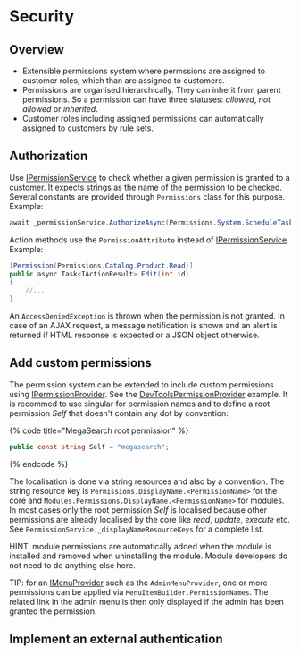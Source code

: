 # Security

## Overview

* Extensible permissions system where permssions are assigned to customer roles, which than are assigned to customers.
* Permissions are organised hierarchically. They can inherit from parent permissions. So a permission can have three statuses: _allowed_, _not allowed_ or _inherited_.
* Customer roles including assigned permissions can automatically assigned to customers by rule sets.

## Authorization

Use [IPermissionService](https://github.com/smartstore/Smartstore/blob/main/src/Smartstore.Core/Platform/Security/Services/IPermissionService.cs) to check whether a given permission is granted to a customer. It expects strings as the name of the permission to be checked. Several constants are provided through `Permissions` class for this purpose. Example:

```csharp
await _permissionService.AuthorizeAsync(Permissions.System.ScheduleTask.Execute);
```

Action methods use the `PermissionAttribute` instead of [IPermissionService](https://github.com/smartstore/Smartstore/blob/main/src/Smartstore.Core/Platform/Security/Services/IPermissionService.cs). Example:

```csharp
[Permission(Permissions.Catalog.Product.Read)]
public async Task<IActionResult> Edit(int id)
{
    //...
}
```

An `AccessDeniedException` is thrown when the permission is not granted. In case of an AJAX request, a message notification is shown and an alert is returned if HTML response is expected or a JSON object otherwise.

## Add custom permissions

The permission system can be extended to include custom permissions using [IPermissionProvider](https://github.com/smartstore/Smartstore/blob/main/src/Smartstore.Core/Platform/Security/Services/IPermissionProvider.cs). See the [DevToolsPermissionProvider](https://github.com/smartstore/Smartstore/blob/main/src/Smartstore.Modules/Smartstore.DevTools/Permissions.cs) example. It is recommed to use singular for permission names and to define a root permission _Self_ that doesn't contain any dot by convention:

{% code title="MegaSearch root permission" %}
```csharp
public const string Self = "megasearch";
```
{% endcode %}

The localisation is done via string resources and also by a convention. The string resource key is `Permissions.DisplayName.<PermissionName>` for the core and `Modules.Permissions.DisplayName.<PermissionName>` for modules. In most cases only the root permission _Self_ is localised because other permissions are already localised by the core like _read_, _update_, _execute_ etc. See `PermissionService._displayNameResourceKeys` for a complete list.

HINT: module permissions are automatically added when the module is installed and removed when uninstalling the module. Module developers do not need to do anything else here.

TIP: for an [IMenuProvider](https://github.com/smartstore/Smartstore/blob/main/src/Smartstore.Core/Content/Menus/Services/MenuProviders/IMenuProvider.cs) such as the `AdminMenuProvider`, one or more permissions can be applied via `MenuItemBuilder.PermissionNames`. The related link in the admin menu is then only displayed if the admin has been granted the permission.

## Implement an external authentication

